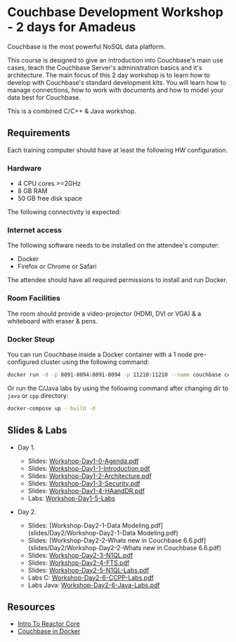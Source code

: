 # Couchbase Development Workshop - 2 days for Amadeus

Couchbase is the most powerful NoSQL data platform.

This course is designed to give an introduction into Couchbase's main use cases, teach the Couchbase Server's administration basics and it's architecture. The main focus of this 2 day workshop is to learn how to develop with Couchbase's standard development kits. You will learn how to manage connections, how to work with documents and how to model your data best for Couchbase.

This is a combined C/C++ & Java workshop. 

## Requirements

Each training computer should have at least the following HW configuration.

### Hardware

  * 4 CPU cores >=2GHz
  * 8 GB RAM
  * 50 GB free disk space

The following connectivity is expected:

### Internet access

The following software needs to be installed on the attendee's computer:

  * Docker
  * Firefox or Chrome or Safari

The attendee should have all required permissions to install and run Docker.

### Room Facilities

The room should provide a video-projector (HDMI, DVI or VGA) & a whiteboard with eraser & pens.

### Docker Steup

You can run Couchbase inside a Docker container with a 1 node pre-configured cluster using the following command:

```bash
docker run -d -p 8091-8094:8091-8094 -p 11210:11210 --name couchbase couchbase/server-sandbox:6.6.5
```

Or run the C/Java labs by using the following command after changing dir to `java` or `cpp` directory:

```bash
docker-compose up --build -d
```

## Slides & Labs

* Day 1.
  * Slides: [Workshop-Day1-0-Agenda.pdf](slides/Day1/Workshop-Day1-0-Agenda.pdf)
  * Slides: [Workshop-Day1-1-Introduction.pdf](slides/Day1/Workshop-Day1-1-Introduction.pdf)
  * Slides: [Workshop-Day1-2-Architecture.pdf](slides/Day1/Workshop-Day1-2-Architecture.pdf)
  * Slides: [Workshop-Day1-3-Security.pdf](slides/Day1/Workshop-Day1-3-Security.pdf)
  * Slides: [Workshop-Day1-4-HAandDR.pdf](slides/Day1/Workshop-Day1-4-HAandDR.pdf)
  * Labs: [Workshop-Day1-5-Labs](slides/Day1/Workshop-Day1-5-Labs)

* Day 2.
  * Slides: [Workshop-Day2-1-Data Modeling.pdf](slides/Day2/Workshop-Day2-1-Data Modeling.pdf)
  * Slides: [Workshop-Day2-2-Whats new in Couchbase 6.6.pdf](slides/Day2/Workshop-Day2-2-Whats new in Couchbase 6.6.pdf)
  * Slides: [Workshop-Day2-3-N1QL.pdf](slides/Day2/Workshop-Day2-3-N1QL.pdf)
  * Slides: [Workshop-Day2-4-FTS.pdf](slides/Day2/Workshop-Day2-4-FTS.pdf)
  * Slides: [Workshop-Day2-5-N1QL-Labs.pdf](slides/Day2/Workshop-Day2-5-N1QL-Labs.pdf)
  * Labs C: [Workshop-Day2-6-CCPP-Labs.pdf](slides/Day2/Workshop-Day2-6-C-Labs.pdf)
  * Labs Java: [Workshop-Day2-6-Java-Labs.pdf](slides/Day2/Workshop-Day2-6-Java-Labs.pdf)

## Resources

* [Intro To Reactor Core](https://www.baeldung.com/reactor-core)
* [Couchbase in Docker](https://docs.couchbase.com/server/current/install/getting-started-docker.html)
